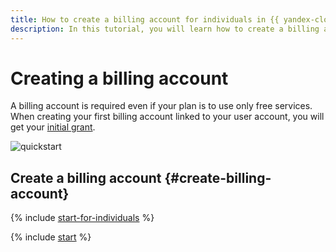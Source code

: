 ```yaml
---
title: How to create a billing account for individuals in {{ yandex-cloud }}
description: In this tutorial, you will learn how to create a billing account for an individual in {{ yandex-cloud }}.
---
```


# Creating a billing account

A billing account is required even if your plan is to use only free services. When creating your first billing account linked to your user account, you will get your [initial grant](../usage-grant.md).

![quickstart](../../_assets/overview/individuals-paid-version.svg)

## Create a billing account {#create-billing-account}

{% include [start-for-individuals](../../_includes/billing/billing-account-create-individual.md) %}

{% include [start](../_includes/quickstart-qa-individuals.md) %}
